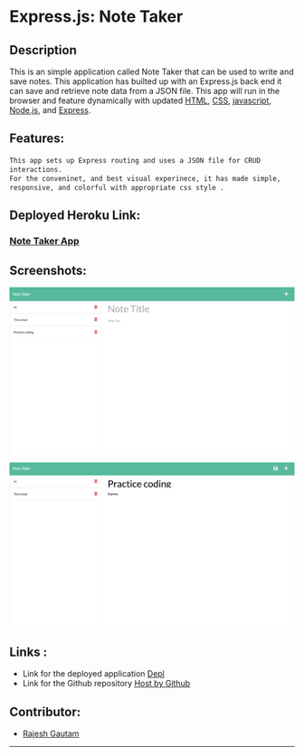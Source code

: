 #  Express.js: Note Taker

## Description

 This is an simple application called Note Taker that can be used to write and save notes. This application has builted up with an Express.js back end it can save and retrieve note data from a JSON file. This app will run in the browser and feature dynamically with updated [HTML](https://developer.mozilla.org/en-US/docs/Web/HTML), [CSS](https://developer.mozilla.org/en-US/docs/Web/CSS), [javascript](https://developer.mozilla.org/en-US/docs/Web/JavaScript), [Node.js](https://nodejs.org/en/), and [Express](https://www.npmjs.com/package/express). 


## Features:

```
This app sets up Express routing and uses a JSON file for CRUD interactions.
For the conveninet, and best visual experinece, it has made simple, responsive, and colorful with appropriate css style .
```

## Deployed Heroku Link:
 ### [Note Taker App](https://rajesh295-dev.github.io/updated-portfolio/)


 
 


## Screenshots:

   ![](./assets/note-taker.png) 

 ![](./assets/note-taker2.png) 
## Links :

* Link for the deployed application [Depl](https://rajesh295-dev.github.io/updated-portfolio/)
* Link for the Github repository [Host by Github](https://github.com/Rajesh295-dev/updated-portfolio)



## Contributor:

* [Rajesh Gautam](https://github.com/Rajesh295-dev)

- - -
